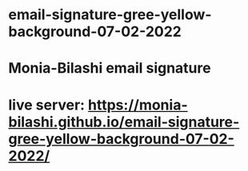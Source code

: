 # email-signature-gree-yellow-background-07-02-2022
# Monia-Bilashi email signature
# live server: https://monia-bilashi.github.io/email-signature-gree-yellow-background-07-02-2022/
